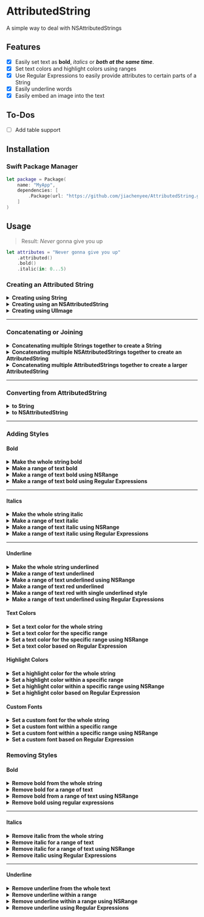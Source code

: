 # AttributedString

A simple way to deal with NSAttributedStrings

## Features
- [x] Easily set text as **bold**, _italics_ or _**both at the same time**_. 
- [x] Set text colors and highlight colors using ranges 
- [x] Use Regular Expressions to easily provide attributes to certain parts of a String
- [x] Easily underline words
- [x] Easily embed an image into the text

## To-Dos
- [ ] Add table support

## Installation
### Swift Package Manager
```swift
let package = Package(
    name: "MyApp",
    dependencies: [
        .Package(url: "https://github.com/jiachenyee/AttributedString.git", majorVersion: 1)
    ]
)
```

## Usage
> Result: _Never_ gonna give you up
```swift
let attributes = "Never gonna give you up"
    .attributed()
    .bold()
    .italic(in: 0...5)
```

### Creating an Attributed String
<details>
<summary><strong>Creating using String</strong></summary>

```swift
Attributed("Never gonna give you up")
"Never gonna give you up".attributed()
```
</details>

<details>
<summary><strong>Creating using an NSAttributedString</strong></summary>

```swift
let nsAttributedString = NSMutableAttributedString(string: "Never gonna let you down")

Attributed(nsAttributedString)
nsAttributedString.attributed()
```
</details>

<details>
<summary><strong>Creating using UIImage</strong></summary>

```swift
Attributed(UIImage(named: "Here's an image")!)

UIImage(named: "image").attributed()
```
</details>

---

### Concatenating or Joining
<details>
<summary><strong>Concatenating multiple Strings together to create a String</strong></summary>

```swift
Attributed("Never gonna give you up", "Never gonna let you down", ...)

Attributed(["Never gonna give you up", "Never gonna let you down"])
```
</details>

<details>
<summary><strong>Concatenating multiple NSAttributedStrings together to create an AttributedString</strong></summary>

```swift
Attributed(nsAttributedString, nsAttributedString, ...)

Attributed([nsAttributedString, nsAttributedString])
```
</details>

<details>
<summary><strong>Concatenating multiple AttributedStrings together to create a larger AttributedString</strong></summary>

```swift
Attributed("Never gonna give you up") + Attributed("Never gonna let you down")

Attributed(.init("Never gonna give you up"), .init("Never gonna let you down"), ...)

Attributed([.init("Never gonna give you up"), .init("Never gonna let you down")])
```
</details>

---

### Converting from AttributedString
<details>
<summary><strong>to String</strong></summary>

```swift
.attributedString.string
```
</details>

<details>
<summary><strong>to NSAttributedString</strong></summary>

Important to set it as the text in a Label or TextView
```swift
.attributedString
```
</details>

---

### Adding Styles
#### Bold
<details>
<summary><strong>Make the whole string bold</strong></summary>

> Result: **Never gonna give you up**
```swift
.bold()
```
</details>

<details>
<summary><strong>Make a range of text bold</strong></summary>

> Result: **Never** gonna give you up
```swift
.bold(in: 0...5)
```
</details>

<details>
<summary><strong>Make a range of text bold using NSRange</strong></summary>

> Result: **Never** gonna give you up
```swift
.bold(in: NSRange(location: 0, length: 5))
```
</details>


<details>
<summary><strong>Make a range of text bold using Regular Expressions</strong></summary>
    
> Result: **1234**ABC
```swift
.bold(usingRegex: "[0-9]", options: [])
```
</details>

---
#### Italics
<details>
<summary><strong>Make the whole string italic</strong></summary>
    
> Result: *Never gonna give you up*
```swift
.italic()
```    
</details>

<details>
<summary><strong>Make a range of text italic</strong></summary>
    
> Result: *Never* gonna give you up
```swift
.italic(in: 0...5)
```    
</details>

<details>
<summary><strong>Make a range of text italic using NSRange</strong></summary>
    
> Result: *Never* gonna give you up
```swift
.italic(in: NSRange(location: 0, length: 5))
```    
</details>


<details>
<summary><strong>Make a range of text italic using Regular Expressions</strong></summary>
    
> Result: *1234*ABC
```swift
.italic(usingRegex: "[0-9]", options: [])
```    
</details>

---
#### Underline
<details>
<summary><strong>Make the whole string underlined</strong></summary>

```swift
.underline()
```
</details>

<details>
<summary><strong>Make a range of text underlined</strong></summary>
    
```swift
.underline(in: 0...5)
```
</details>

<details>
<summary><strong>Make a range of text underlined using NSRange</strong></summary>
    
```swift
.underline(in: NSRange(location: 0, length: 5))
```
</details>

<details>
<summary><strong>Make a range of text red underlined</strong></summary>
    
```swift
.underline(in: 0...5, color: .systemRed)
```
</details>


<details>
<summary><strong>Make a range of text red with single underlined style</strong></summary>
    
```swift
.underline(in: 0...5, color: .systemRed, style: .single)
```
</details>

<details>
<summary><strong>Make a range of text underlined using Regular Expressions</strong></summary>
    
```swift
.underline(usingRegex: "[0-9]", options: [], color: .systemRed, style: .single)
```
</details>

#### Text Colors
<details>
<summary><strong>Set a text color for the whole string</strong></summary>

```swift
.textColor(color: .systemRed)
```
</details>

<details>
<summary><strong>Set a text color for the specific range</strong></summary>

```swift
.textColor(in: 0...5, color: .systemRed)
```
</details>

<details>
<summary><strong>Set a text color for the specific range using NSRange</strong></summary>

```swift
.textColor(in: NSRange(location: 0, length: 5), color: .systemRed)
```
</details>

<details>
<summary><strong>Set a text color based on Regular Expression</strong></summary>

```swift
.textColor(usingRegex: "[0-9]", options: [], color: .systemRed)
```
</details>

#### Highlight Colors
<details>
<summary><strong>Set a highlight color for the whole string</strong></summary>

```swift
.highlight(with: .systemRed)
```
</details>

<details>
<summary><strong>Set a highlight color within a specific range</strong></summary>

```swift
.highlight(in: 0...5, with: .systemRed)
```
</details>

<details>
<summary><strong>Set a highlight color within a specific range using NSRange</strong></summary>

```swift
.highlight(in: NSRange(location: 0, length: 5), with: .systemRed)
```
</details>

<details>
<summary><strong>Set a highlight color based on Regular Expression</strong></summary>

```swift
.highlight(usingRegex: "[0-9]", options: [], color: .systemRed)
```
</details>

#### Custom Fonts
<details>
<summary><strong>Set a custom font for the whole string</strong></summary>

> Result: `Never gonna give you up`
```swift
.font(with: UIFont.monospacedSystemFont(ofSize: 20, weight: .regular))
```
</details>

<details>
<summary><strong>Set a custom font within a specific range</strong></summary>

> Result: `Never` gonna give you up
```swift
.font(in: 0...5, with: UIFont.monospacedSystemFont(ofSize: 20, weight: .regular))
```
</details>

<details>
<summary><strong>Set a custom font within a specific range using NSRange</strong></summary>

> Result: `Never` gonna give you up
```swift
.font(in: NSRange(location: 0, length: 5), with: UIFont.monospacedSystemFont(ofSize: 20, weight: .regular))
```
</details>

<details>
<summary><strong>Set a custom font based on Regular Expression</strong></summary>

> Result: `1234`ABCD`9`EF
```swift
.font(usingRegex: "[0-9]", options: [], selectedFont: UIFont.monospacedSystemFont(ofSize: 20, weight: .regular))
```
</details>

### Removing Styles
#### Bold
<details>
<summary><strong>Remove bold from the whole string</strong></summary>
    
```swift
.removeBold()
```
</details>

<details>
<summary><strong>Remove bold for a range of text</strong></summary>
    
```swift
.removeBold(in: 0...5)
```
</details>

<details>
<summary><strong>Remove bold from a range of text using NSRange</strong></summary>
    
```swift
.removeBold(in: NSRange(location: 0, length: 5))
```
</details>

<details>
<summary><strong>Remove bold using regular expressions</strong></summary>

```swift
.bold(usingRegex: "[0-9]", options: [])
```    
</details>

---
#### Italics
<details>
<summary><strong>Remove italic from the whole string</strong></summary>

```swift
.removeBold()
```
</details>

<details>
<summary><strong>Remove italic for a range of text</strong></summary>

```swift
.removeItalic(in: 0...5)
```
</details>

<details>
<summary><strong>Remove italic for a range of text using NSRange</strong></summary>

```swift
.removeItalic(in: NSRange(location: 0, length: 5))
```
</details>

<details>
<summary><strong>Remove italic using Regular Expressions</strong></summary>

```swift
.removeItalic(usingRegex: "[0-9]", options: [])
```
</details>


---
#### Underline
<details>
<summary><strong>Remove underline from the whole text</strong></summary>

```swift
.removeUnderline()
```
</details>

<details>
<summary><strong>Remove underline within a range </strong></summary>

```swift
.removeUnderline(in: 0...5)
```
</details>

<details>
<summary><strong>Remove underline within a range using NSRange</strong></summary>

```swift
.removeUnderline(in: NSRange(location: 0, length: 5))
```
</details>

<details>
<summary><strong>Remove underline using Regular Expressions</strong></summary>

```swift
.removeUnderline(usingRegex: "[0-9]", options: [], color: .systemRed, style: .single)
```
</details>
